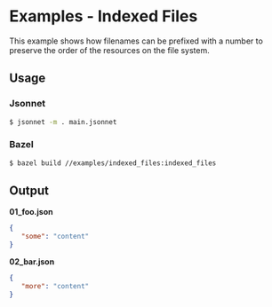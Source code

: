 # Examples - Indexed Files

This example shows how filenames can be prefixed with a number to preserve the
order of the resources on the file system.

## Usage

### Jsonnet

```bash
$ jsonnet -m . main.jsonnet
```

### Bazel

```bash
$ bazel build //examples/indexed_files:indexed_files
```

## Output

**01_foo.json**

```json
{
   "some": "content"
}
```

**02_bar.json**

```json
{
   "more": "content"
}
```
